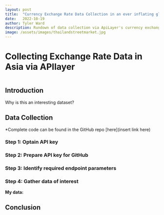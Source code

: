 ```yaml
---
layout: post
title:  "Currency Exchange Rate Data Collection in an ever inflating global economy"
date:   2022-10-19
author: Tyler Ward
description: Rundown of data collection via ApiLayer's currency exchange rate API
image: /assets/images/thailandstreetmarket.jpg
---
```


# Collecting Exchange Rate Data in Asia via APIlayer





```python

```

## Introduction

Why is this an interesting dataset?


## Data Collection


*Complete code can be found in the GitHub repo [here](insert link here)


### Step 1: Optain API key

### Step 2: Prepare API key for GitHub

### Step 3: Identify required endpoint parameters

### Step 4: Gather data of interest


**My data:**

## Conclusion


